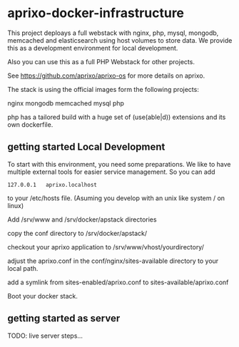 # aprixo-docker-infrastructure

This project deploays a full webstack with nginx, php, mysql, mongodb, memcached and elasticsearch using host volumes to store data. We provide this as a development environment for local development.

Also you can use this as a full PHP Webstack for other projects.

See https://github.com/aprixo/aprixo-os for more details on aprixo.

The stack is using the official images form the following projects:

nginx
mongodb
memcached
mysql
php

php has a tailored build with a huge set of (use(able|d)) extensions and its own dockerfile.

## getting started Local Development

To start with this environment, you need some preparations. We like to have multiple external tools for easier service management. So you can add

```
127.0.0.1   aprixo.localhost 
```

to your /etc/hosts file. (Asuming you develop with an unix like system / on linux)
 
Add /srv/www and /srv/docker/apstack directories

copy the conf directory to /srv/docker/apstack/

checkout your aprixo application to /srv/www/vhost/yourdirectory/

adjust the aprixo.conf in the conf/nginx/sites-available directory to your local path.

add a symlink from sites-enabled/aprixo.conf to sites-available/aprixo.conf

Boot your docker stack.

## getting started as server

TODO: live server steps...
